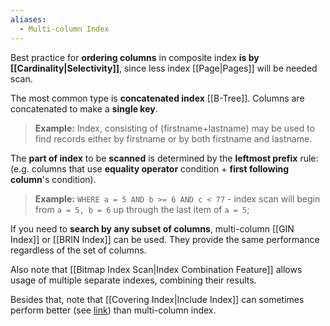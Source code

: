 ```yaml
---
aliases:
  - Multi-column Index
---
```

Best practice for **ordering columns** in composite index **is by [[Cardinality|Selectivity]]**, since less index [[Page|Pages]] will be needed scan.

The most common type is **concatenated index** [[B-Tree]].
Columns are concatenated to make a **single key**.

>**Example:**
>Index, consisting of (firstname+lastname) may be used to find records either by firstname or by both firstname and lastname.

The **part of index** to be **scanned** 
is determined by the **leftmost prefix** rule:
	(e.g. columns that use **equality operator** condition 
	+ **first following column**'s condition).

> **Example:**
> `WHERE a = 5 AND b >= 6 AND c < 77` - index scan will begin from `a = 5, b = 6` up through the last item of `a = 5`;

If you need to **search by any subset of columns**, 
multi-column [[GIN Index]] or [[BRIN Index]] can be used. 
They provide the same performance 
regardless of the set of columns.

Also note that [[Bitmap Index Scan|Index Combination Feature]] allows usage of multiple separate indexes, combining their results.

Besides that, note that [[Covering Index|Include Index]] can sometimes perform better (see [link](https://stackoverflow.com/a/2292952/10910621)) than multi-column index.
